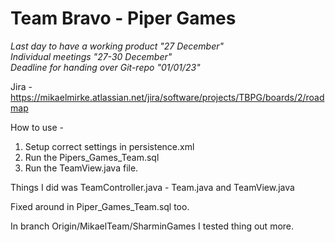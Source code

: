 # Team Bravo - Piper Games

*Last day to have a working product "27 December"*<br />
*Individual meetings "27-30 December"*<br />
*Deadline for handing over Git-repo "01/01/23"*<br />

Jira - https://mikaelmirke.atlassian.net/jira/software/projects/TBPG/boards/2/roadmap

How to use - 

1. Setup correct settings in persistence.xml
2. Run the Pipers_Games_Team.sql
3. Run the TeamView.java file.

Things I did was TeamController.java - Team.java and TeamView.java

Fixed around in Piper_Games_Team.sql too.

In branch Origin/MikaelTeam/SharminGames I tested thing out more.


